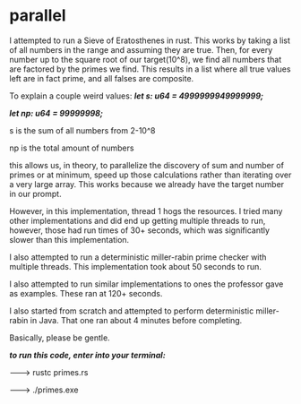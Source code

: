 # parallel

I attempted to run a Sieve of Eratosthenes in rust. This works by taking a list of all numbers in the range and assuming they are true. Then, for every
number up to the square root of our target(10^8), we find all numbers that are factored by the primes we find. This results in a list where all true values left
are in fact prime, and all falses are composite.

To explain a couple weird values:
***let s: u64 = 4999999949999999;***

***let np: u64 = 99999998;***

s is the sum of all numbers from 2-10^8

np is the total amount of numbers

this allows us, in theory, to parallelize the discovery of sum and number of primes or at minimum, speed up those calculations rather than iterating over
a very large array. This works because we already have the target number in our prompt.

However, in this implementation, thread 1 hogs the resources. I tried many other implementations
and did end up getting multiple threads to run, however, those had run times of 30+ seconds, which was significantly slower than this implementation. 

I also attempted to run a deterministic miller-rabin prime checker with multiple threads. This implementation took about 50 seconds to run.

I also attempted to run similar implementations to ones the professor gave as examples. These ran at 120+ seconds.

I also started from scratch and attempted to perform deterministic miller-rabin in Java. That one ran about 4 minutes before completing.

Basically, please be gentle.



***to run this code, enter into your terminal:***

--->    rustc primes.rs

--->    ./primes.exe
